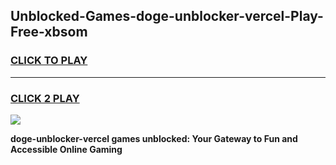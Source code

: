 
## Unblocked-Games-doge-unblocker-vercel-Play-Free-xbsom
<h3>
<a href="https://premium76.site?title=doge-unblocker-vercel&ref=23A">CLICK TO PLAY</a></h3>
<hr>

<h3>
<a href="https://premium76.site?title=doge-unblocker-vercel&ref=23A">CLICK 2 PLAY</a>
  
</h3>

<a href="https://premium76.site?title=doge-unblocker-vercel&ref=23A"><img src="https://clearcache.store/games.png"></a>


**doge-unblocker-vercel games unblocked: Your Gateway to Fun and Accessible Online Gaming**
